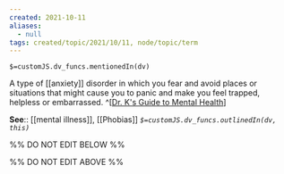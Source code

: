 ```yaml
---
created: 2021-10-11
aliases:
  - null
tags: created/topic/2021/10/11, node/topic/term
---
```

`$=customJS.dv_funcs.mentionedIn(dv)`

A type of [[anxiety]] disorder in which you fear and avoid places or situations that might cause you to panic and make you feel trapped, helpless or embarrassed.
^[[Dr. K's Guide to Mental Health](https://coaching.healthygamer.gg/guide)]

**See**:: [[mental illness]], [[Phobias]]
*`$=customJS.dv_funcs.outlinedIn(dv, this)`*

%% DO NOT EDIT BELOW %%

%% DO NOT EDIT ABOVE %%
